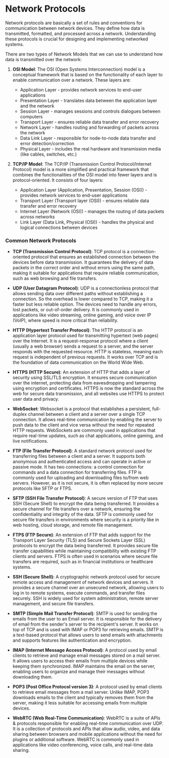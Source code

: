 # Network Protocols

Network protocols are basically a set of rules and conventions for communication between network devices. They define how data is transmitted, formatted, and processed across a network. Understanding these protocols is crucial for designing and implementing networked systems.

There are two types of Network Models that we can use to understand how data is transmitted over the network:

1. **OSI Model**: The OSI (Open Systems Interconnection) model is a conceptual framework that is based on the functionality of each layer to enable communication over a network. These layers are:

   - Application Layer - provides network services to end-user applications
   - Presentation Layer - translates data between the application layer and the network
   - Session Layer - manages sessions and controls dialogues between computers
   - Transport Layer - ensures reliable data transfer and error recovery
   - Network Layer - handles routing and forwarding of packets across the network
   - Data Link Layer - responsible for node-to-node data transfer and error detection/correction
   - Physical Layer - includes the real hardware and transmission media (like cables, switches, etc.)

2. **TCP/IP Model**: The TCP/IP (Transmission Control Protocol/Internet Protocol) model is a more simplified and practical framework that combines the functionalities of the OSI model into fewer layers and is protocol-oriented. It consists of four layers:

   - Application Layer (Application, Presentation, Session (OSI)) - provides network services to end-user applications
   - Transport Layer (Transport layer (OSI)) - ensures reliable data transfer and error recovery
   - Internet Layer (Network (OSI)) - manages the routing of data packets across networks
   - Link Layer (Data Link, Physical (OSI)) - handles the physical and logical connections between devices

### Common Network Protocols

- **TCP (Transmission Control Protocol)**: TCP protocol is a connection-oriented protocol that ensures an established connection between the devices before data transmission. It guarantees the delivery of data packets in the correct order and without errors using the same path, making it suitable for applications that require reliable communication, such as web browsing and file transfers.

- **UDP (User Datagram Protocol)**: UDP is a connectionless protocol that allows sending data over different paths without establishing a connection. So the overhead is lower compared to TCP, making it a faster but less reliable option. The devices need to handle any errors, lost packets, or out-of-order delivery. It is commonly used in applications like video streaming, online gaming, and voice over IP (VoIP), where speed is more critical than reliability.

- **HTTP (Hypertext Transfer Protocol)**: The HTTP protocol is an application layer protocol used for transmitting hypertext (web pages) over the Internet. It is a request-response protocol where a client (usually a web browser) sends a request to a server, and the server responds with the requested resource. HTTP is stateless, meaning each request is independent of previous requests. It works over TCP and is the foundation of data communication on the World Wide Web.

- **HTTPS (HTTP Secure)**: An extension of HTTP that adds a layer of security using SSL/TLS encryption. It ensures secure communication over the internet, protecting data from eavesdropping and tampering using encryption and certificates. HTTPS is now the standard across the web for secure data transmission, and all websites use HTTPS to protect user data and privacy.

- **WebSocket**: Websocket is a protocol that establishes a persistent, full-duplex channel between a client and a server over a single TCP connection. It allows real-time communication by enabling the server to push data to the client and vice versa without the need for repeated HTTP requests. WebSockets are commonly used in applications that require real-time updates, such as chat applications, online gaming, and live notifications.

- **FTP (File Transfer Protocol)**: A standard network protocol used for transferring files between a client and a server. It supports both anonymous and authenticated access and can operate in active or passive mode. It has two connections: a control connection for commands and a data connection for transferring files. FTP is commonly used for uploading and downloading files to/from web servers. However, as it is not secure, it is often replaced by more secure protocols like SFTP or FTPS.

- **SFTP (SSH File Transfer Protocol)**: A secure version of FTP that uses SSH (Secure Shell) to encrypt the data being transferred. It provides a secure channel for file transfers over a network, ensuring the confidentiality and integrity of the data. SFTP is commonly used for secure file transfers in environments where security is a priority like in web hosting, cloud storage, and remote file management.

- **FTPS (FTP Secure)**: An extension of FTP that adds support for the Transport Layer Security (TLS) and Secure Sockets Layer (SSL) protocols to encrypt the data being transferred. It provides secure file transfer capabilities while maintaining compatibility with existing FTP clients and servers. FTPS is often used in scenarios where secure file transfers are required, such as in financial institutions or healthcare systems.

- **SSH (Secure Shell)**: A cryptographic network protocol used for secure remote access and management of network devices and servers. It provides a secure channel over an unsecured network, allowing users to log in to remote systems, execute commands, and transfer files securely. SSH is widely used for system administration, remote server management, and secure file transfers.

- **SMTP (Simple Mail Transfer Protocol)**: SMTP is used for sending the emails from the user to an Email server. It is responsible for the delivery of email from the sender's server to the recipient's server. It works on top of TCP and is used with IMAP or POP3 for retrieving emails. SMTP is a text-based protocol that allows users to send emails with attachments and supports features like authentication and encryption.

- **IMAP (Internet Message Access Protocol)**: A protocol used by email clients to retrieve and manage email messages stored on a mail server. It allows users to access their emails from multiple devices while keeping them synchronized. IMAP maintains the email on the server, enabling users to organize and manage their messages without downloading them.

- **POP3 (Post Office Protocol version 3)**: A protocol used by email clients to retrieve email messages from a mail server. Unlike IMAP, POP3 downloads emails to the client and typically removes them from the server, making it less suitable for accessing emails from multiple devices.

- **WebRTC (Web Real-Time Communication)**: WebRTC is a suite of APIs & protocols responsible for enabling real-time communication over UDP. It is a collection of protocols and APIs that allow audio, video, and data sharing between browsers and mobile applications without the need for plugins or additional software. WebRTC is commonly used in applications like video conferencing, voice calls, and real-time data sharing.
